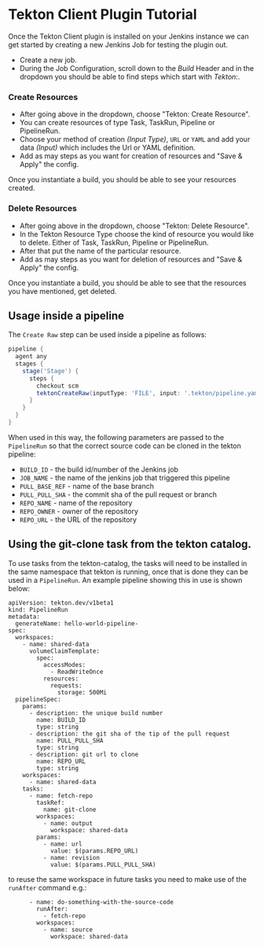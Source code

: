 # Tekton Client Plugin Tutorial

Once the Tekton Client plugin is installed on your Jenkins instance we can get started by creating a new Jenkins
Job for testing the plugin out.

- Create a new job.
- During the Job Configuration, scroll down to the _Build_ Header and in the dropdown you should be able to find steps which
start with _Tekton:_.

### Create Resources 

- After going above in the dropdown, choose "Tekton: Create Resource".
- You can create resources of type Task, TaskRun, Pipeline or PipelineRun.
- Choose your method of creation _(Input Type)_, `URL` or `YAML` and add your data _(Input)_ which includes the Url or YAML definition.
- Add as may steps as you want for creation of resources and "Save & Apply" the config.

Once you instantiate a build, you should be able to see your resources created.

### Delete Resources

- After going above in the dropdown, choose "Tekton: Delete Resource".
- In the Tekton Resource Type choose the kind of resource you would like to delete. Either of Task, TaskRun, Pipeline or PipelineRun.
- After that put the name of the particular resource.
- Add as may steps as you want for deletion of resources and "Save & Apply" the config.

Once you instantiate a build, you should be able to see that the resources you have mentioned, get deleted.

## Usage inside a pipeline

The `Create Raw` step can be used inside a pipeline as follows:

```groovy
pipeline {
  agent any
  stages {
    stage('Stage') {
      steps {
        checkout scm
        tektonCreateRaw(inputType: 'FILE', input: '.tekton/pipeline.yaml')
      }
    }
  }
}
```

When used in this way, the following parameters are passed to the `PipelineRun` so that the 
correct source code can be cloned in the tekton pipeline:

* `BUILD_ID` - the build id/number of the Jenkins job
* `JOB_NAME` - the name of the jenkins job that triggered this pipeline
* `PULL_BASE_REF` - name of the base branch
* `PULL_PULL_SHA` - the commit sha of the pull request or branch
* `REPO_NAME` - name of the repository
* `REPO_OWNER` - owner of the repository
* `REPO_URL` - the URL of the repository

## Using the git-clone task from the tekton catalog.

To use tasks from the tekton-catalog, the tasks will need to be installed in the same namespace 
that tekton is running, once that is done they can be used in a `PipelineRun`.  An example pipeline
showing this in use is shown below:

```
apiVersion: tekton.dev/v1beta1
kind: PipelineRun
metadata:
  generateName: hello-world-pipeline-
spec:
  workspaces:
    - name: shared-data
      volumeClaimTemplate:
        spec:
          accessModes:
            - ReadWriteOnce
          resources:
            requests:
              storage: 500Mi
  pipelineSpec:
    params:
      - description: the unique build number
        name: BUILD_ID
        type: string
      - description: the git sha of the tip of the pull request
        name: PULL_PULL_SHA
        type: string
      - description: git url to clone
        name: REPO_URL
        type: string
    workspaces:
      - name: shared-data
    tasks:
      - name: fetch-repo
        taskRef:
          name: git-clone
        workspaces:
          - name: output
            workspace: shared-data
        params:
          - name: url
            value: $(params.REPO_URL)
          - name: revision
            value: $(params.PULL_PULL_SHA)
```            

to reuse the same workspace in future tasks you need to make use of the `runAfter` command e.g.:

```
      - name: do-something-with-the-source-code
        runAfter:
          - fetch-repo
        workspaces:
          - name: source
            workspace: shared-data
```            
